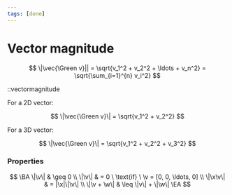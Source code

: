 ```yaml
---
tags: [done]
---
```


# Vector magnitude

$$
    \|\vec{\Green v}|| =
    \sqrt{v_1^2 + v_2^2 + \ldots + v_n^2} =
    \sqrt{\sum_{i=1}^{n} v_i^2}
$$

::vectormagnitude

For a 2D vector:

$$
    \|\vec{\Green v}\| = \sqrt{v_1^2 + v_2^2}
$$

For a 3D vector:

$$
    \|\vec{\Green v}\| = \sqrt{v_1^2 + v_2^2 + v_3^2}
$$

### Properties

$$
\BA
	\|\v\| & \geq 0 \\
	\|\v\| & = 0 \ \text{if} \ \v = [0, 0, \ldots, 0] \\
	\|\x\v\| & = |\x|\|\v\| \\
	\|\v + \w\| & \leq \|v\| + \|\w\|
\EA
$$
